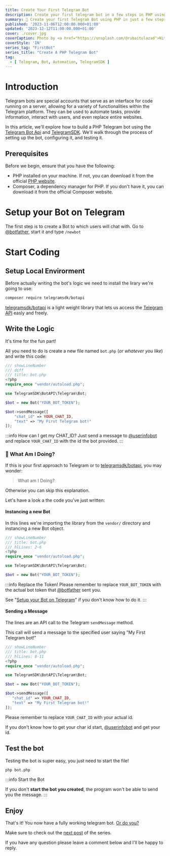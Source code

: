 ```yaml
---
title: Create Your First Telegram Bot
description: Create your first telegram bot in a few steps in PHP using telegramsdk/botapi
summary: 🤖 Create your first Telegram Bot using PHP in just a few steps
published: '2023-11-06T12:00:00.000+01:00'
updated: '2023-12-12T11:00:00.000+01:00'
cover: ./cover.jpg
coverCaption: Photo by <a href="https://unsplash.com/@rubaitulazad">Nitish Meena</a> on <a href="https://unsplash.com/photos/a-blue-and-white-square-button-with-a-paper-airplane-on-it-u4F54GIZWGI">Unsplash</a>
coverStyle: 'IN'
series_tag: "FirstBot"
series_title: "Create A PHP Telegram Bot"
tag:
  - [ Telegram, Bot, Automation, TelegramSDK ]
---
```


<script lang="ts">
  import VideoPlayer from '$lib/components/video.svelte';
</script>

# Introduction
Telegram bots are special accounts that serve as an interface for code running on a server, allowing for a variety of functionalities within the Telegram platform. They can be used to automate tasks, provide information, interact with users, and even replace entire websites.

In this article, we'll explore how to build a PHP Telegram bot using the [Telegram Bot Api](https://core.telegram.org/bots/api) and [TelegramSDK](https://botapi.racca.me). We'll walk through the process of setting up the bot, configuring it, and testing it.

## Prerequisites
Before we begin, ensure that you have the following:
* PHP installed on your machine. If not, you can download it from the official [PHP website](https://www.php.net/download).
* Composer, a dependency manager for PHP. If you don't have it, you can download it from the official Composer website.

# Setup your Bot on Telegram
The first step is to create a Bot to which users will chat with.
Go to [@botfather](https://t.me/BotFather), start it and type `/newbot`

<VideoPlayer
  autoplay={true}
  loop={true}
  style="max-height: 700px !important;"
  title="BotFather Tutorial"
  mp4="/create-your-first-bot/botfather.mp4"
/>


# Start Coding

## Setup Local Envirorment
Before actually writing the bot's logic we need to install the lirary we're going to use:
```bash
composer require telegramsdk/botapi
```
[telegramsdk/botapi](https://github.com/TelegramSDK/BotAPI) is a light weight library that lets us access the [Telegram API](https://core.telegram.org) easly and freely.

## Write the Logic
It's time for the fun part!

All you need to do is create a new file named `bot.php` (*or whatever you like*) and write this code:
```php
/// showLineNumber
/// diff
/// title: bot.php
<?php
require_once "vendor/autoload.php";

use TelegramSDK\BotAPI\Telegram\Bot;

$bot = new Bot("YOUR_BOT_TOKEN");

$bot->sendMessage([
    "chat_id" => YOUR_CHAT_ID,
    "text" => "My First Telegram bot!"
]);
```

:::info How can I get my CHAT_ID?
Just send a message to [@userinfobot](https://t.me/userinfobot) and replace `YOUR_CHAT_ID` with the id the bot provided.
:::


### 🤔 What Am I Doing?
If this is your first approach to Telegram or to [telegramsdk/botapi](https://github.com/TelegramSDK/BotAPI), you may wonder:
> What am I Doing?

Otherwise you can skip this explanation.

Let's have a look a the code you've just written:

#### Instancing a new Bot
In this lines we're importing the library from the `vendor/` directory and instancing a new Bot object.
```php
/// showLineNumber
/// title: bot.php
/// hlLines: 2-6
<?php
require_once "vendor/autoload.php";

use TelegramSDK\BotAPI\Telegram\Bot;

$bot = new Bot("YOUR_BOT_TOKEN");
```
:::info Replace the Token!
Please remember to replace `YOUR_BOT_TOKEN` with the actual bot token that [@botfather](https://t.me/botfather) sent you.

See "[Setup your Bot on Telegram](#setup-your-bot-on-telegram)" if you don't know how to do it.
:::

#### Sending a Message
The lines are an API call to the Telegram `sendMessage` method.

This call will send a message to the specified user saying "My First Telegram bot!"

```php
/// showLineNumber
/// title: bot.php
/// hlLines: 8-11
<?php
require_once "vendor/autoload.php";

use TelegramSDK\BotAPI\Telegram\Bot;

$bot = new Bot("YOUR_BOT_TOKEN");

$bot->sendMessage([
   "chat_id" => YOUR_CHAT_ID,
   "text" => "My First Telegram bot!"
]);
```
Please remember to replace `YOUR_CHAT_ID` with your actual id.

If you don't know how to get your char id start, [@userinfobot](https://t.me/userinfobot) and get your id.

## Test the bot
Testing the bot is super easy, you just need to start the file!
```bash
php bot.php
```
:::info Start the Bot

If you don't **start the bot you created**, the program won't be able to send you the message.
:::


## Enjoy
That's it! You now have a fully working telegram bot.
[Or do you?](/create-an-echo-bot)

Make sure to check out the [next post](/create-an-echo-bot) of the series.

If you have any question please leave a comment below and I'll be happy to reply.